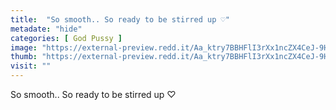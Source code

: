 ```yaml
---
title:  "So smooth.. So ready to be stirred up ♡︎"
metadate: "hide"
categories: [ God Pussy ]
image: "https://external-preview.redd.it/Aa_ktry7BBHFlI3rXx1ncZX4CeJ-9HMfOwLpsJe5Xbk.jpg?auto=webp&s=715d2a30fd1bccb1254eaf1327a94346da607013"
thumb: "https://external-preview.redd.it/Aa_ktry7BBHFlI3rXx1ncZX4CeJ-9HMfOwLpsJe5Xbk.jpg?width=640&crop=smart&auto=webp&s=1054281d2c417a99837ffc7835015b2aaed22758"
visit: ""
---
```

So smooth.. So ready to be stirred up ♡︎

